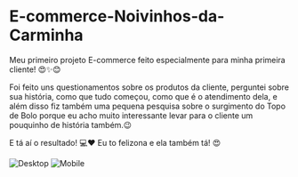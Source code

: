 # E-commerce-Noivinhos-da-Carminha

Meu primeiro projeto E-commerce feito especialmente para minha primeira cliente! 😍✨😊

Foi feito uns questionamentos sobre os produtos da cliente, perguntei sobre sua história, como que tudo começou, como que é o atendimento dela, e além disso fiz também uma pequena pesquisa sobre o surgimento do Topo de Bolo porque eu acho muito interessante levar para o cliente um pouquinho de história também.😉

E tá aí o resultado! 💻❤️
Eu to felizona e ela também tá! 😍

![Desktop](https://user-images.githubusercontent.com/102387476/184781604-afe5e872-f992-4055-8f37-f5bd55a05f8c.jpg)
![Mobile](https://user-images.githubusercontent.com/102387476/184781639-36dc86a8-b3bc-41c9-b634-c5ef5d4fc950.jpg)
